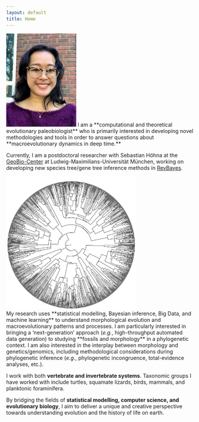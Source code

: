 ```yaml
---
layout: default
title: Home
---
```

<img class="portrait_left" src="images/portrait.jpg" height="250"/>
I am a **computational and theoretical evolutionary paleobiologist** who is primarily interested in developing novel methodologies and tools in order to answer questions about **macroevolutionary dynamics in deep time.**

Currently, I am a postdoctoral researcher with Sebastian Höhna at the <a href="https://www.geobio-center.uni-muenchen.de/index.html" target="_blank">GeoBio-Center</a> at Ludwig-Maximilians-Universität München, working on developing new species tree/gene tree inference methods in <a href="https://revbayes.github.io/" target="_blank">RevBayes</a>.

<img class="portrait_right" src="images/tree.png" width="350"/>

<br/>
My research uses **statistical modelling, Bayesian inference, Big Data, and machine learning** to understand morphological evolution and macroevolutionary patterns and processes. I am particularly interested in bringing a ‘next-generation’ approach (<em>e.g.</em>, high-throughput automated data generation) to studying **fossils and morphology** in a phylogenetic context. I am also interested in the interplay between morphology and genetics/genomics, including methodological considerations during phylogenetic inference (<em>e.g.</em>, phylogenetic incongruence, total-evidence analyses, etc.).

I work with both **vertebrate and invertebrate systems**. Taxonomic groups I have worked with include turtles, squamate lizards, birds, mammals, and planktonic foraminifera.

By bridging the fields of **statistical modelling, computer science, and evolutionary biology**, I aim to deliver a unique and creative perspective towards understanding evolution and the history of life on earth.
